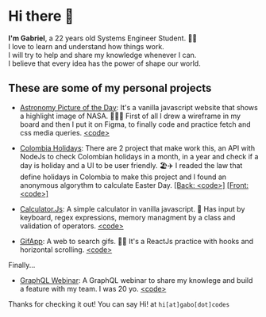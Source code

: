 # Hi there 👋

**I'm Gabriel**, a 22 years old Systems Engineer Student. 👨‍💻\
I love to learn and understand how things work.\
I will try to help and share my knowledge whenever I can.\
I believe that every idea has the power of shape our world.

## These are some of my personal projects

- [Astronomy Picture of the Day](https://gabodotcodes.github.io/apod/src): It's a vanilla javascript website that shows a highlight image of NASA. 👨‍🚀🚀 First of all I drew a wireframe in my board and then I put it on Figma, to finally code and practice fetch and css media queries. [\<code\>](https://github.com/GaboDotCodes/apod)

- [Colombia Holidays](https://gabodotcodes.github.io/colombian-holidays-front-practice/): There are 2 project that make work this, an API with NodeJs to check Colombian holidays in a month, in a year and check if a day is holiday and a UI to be user friendly. 🏖️✈️ I readed the law that define holidays in Colombia to make this project and I found an anonymous algorythm to calculate Easter Day. [\[Back: \<code\>\]](https://github.com/GaboDotCodes/colombian-holidays) [\[Front: \<code\>\]](https://github.com/GaboDotCodes/colombian-holidays-front-practice)

- [Calculator.Js](https://gabodotcodes.github.io/calculator-js/): A simple calculator in vanilla javascript. 🧮 Has input by keyboard, regex expressions, memory managment by a class and validation of operators. [\<code\>](https://github.com/GaboDotCodes/calculator-js)

- [GifApp](https://gabodotcodes.github.io/gif-app/): A web to search gifs. 🎥🐰 It's a ReactJs practice with hooks and horizontal scrolling. [\<code\>](https://github.com/GaboDotCodes/gif-app)

Finally...
- [GraphQL Webinar](https://drive.google.com/file/d/1ZWk9wayv2URke0So4MHWG1LYWH1QEIHo/view): A GraphQL webinar to share my knowlege and build a feature with my team. I was 20 yo. [\<code\>](https://github.com/GaboDotCodes/graphQL_webinar)

Thanks for checking it out! You can say Hi! at `hi[at]gabo[dot]codes`
